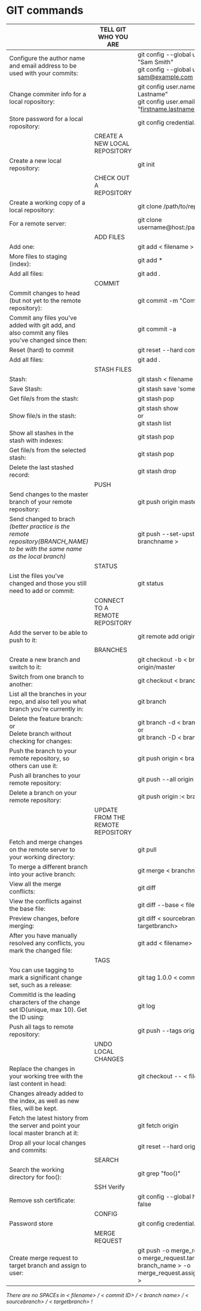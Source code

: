 
# GIT commands

|                                                                                                                              | TELL GIT WHO YOU ARE              |                                                                                                               |
| ---------------------------------------------------------------------------------------------------------------------------- | --------------------------------- | ------------------------------------------------------------------------------------------------------------- |
| Configure the author name and email address to be used with your commits:                                                    |                                   | git config --global user.name "Sam Smith"</br>git config --global user.email sam@example.com                  |
| Change commiter info for a local ropository:                                                                                 |                                   | git config user.name "Firstname Lastname"</br>git config user.email "firstname.lastname@bul-si.bg"            |
| Store password for a local ropository:                                                                                       |                                   | git config credential.helper store                                                                            |
|                                                                                                                              | CREATE A NEW LOCAL REPOSITORY     |                                                                                                               |
| Create a new local repository:                                                                                               |                                   | git init                                                                                                      |
|                                                                                                                              | CHECK OUT A REPOSITORY            |                                                                                                               |
| Create a working copy of a local repository:                                                                                 |                                   | git clone /path/to/repository                                                                                 |
| For a remote server:                                                                                                         |                                   | git clone username@host:/path/to/repository                                                                   |
|                                                                                                                              | ADD FILES                         |                                                                                                               |
| Add one:                                                                                                                     |                                   | git add < filename >                                                                                          |
| More files to staging (index):                                                                                               |                                   | git add *                                                                                                     |
| Add all files:                                                                                                               |                                   | git add .                                                                                                     |
|                                                                                                                              | COMMIT                            |                                                                                                               |
| Commit changes to head (but not yet to the remote repository):                                                               |                                   | git commit -m "Commit message"                                                                                |
| Commit any files you've added with git add, and also commit any files you've changed since then:                             |                                   | git commit -a                                                                                                 |
| Reset (hard) to commit                                                                                                       |                                   | git reset --hard commit-N                                                                                     |
| Add all files:                                                                                                               |                                   | git add .                                                                                                     |
|                                                                                                                              | STASH FILES                       |                                                                                                               |
| Stash:                                                                                                                       |                                   | git stash < filename >                                                                                        |
| Save Stash:                                                                                                                  |                                   | git stash save 'some_name'                                                                                    |
| Get file/s from the stash:                                                                                                   |                                   | git stash pop                                                                                                 |
| Show file/s in the stash:                                                                                                    |                                   | git stash show</br>or</br>git stash list                                                                      |
| Show all stashes in the stash with indexes:                                                                                  |                                   | git stash pop                                                                                                 |
| Get file/s from the selected stash:                                                                                          |                                   | git stash pop                                                                                                 |
| Delete the last stashed record:                                                                                              |                                   | git stash drop                                                                                                |
|                                                                                                                              | PUSH                              |                                                                                                               |
| Send changes to the master branch of your remote repository:                                                                 |                                   | git push origin master                                                                                        |
| Send changed to brach *(better practice is the remote repository(BRANCH_NAME) to be with the same name as the local branch)* |                                   | git push --set-upstream origin < branchname >                                                                 |
|                                                                                                                              | STATUS                            |                                                                                                               |
| List the files you've changed and those you still need to add or commit:                                                     |                                   | git status                                                                                                    |
|                                                                                                                              | CONNECT TO A REMOTE REPOSITORY    |                                                                                                               |
| Add the server to be able to push to it:                                                                                     |                                   | git remote add origin < server>                                                                               |
|                                                                                                                              | BRANCHES                          |                                                                                                               |
| Create a new branch and switch to it:                                                                                        |                                   | git checkout -b < branchname > origin/master                                                                  |
| Switch from one branch to another:                                                                                           |                                   | git checkout < branchname>                                                                                    |
| List all the branches in your repo, and also tell you what branch you're currently in:                                       |                                   | git branch                                                                                                    |
| Delete the feature branch:</br>or</br>Delete branch without checking for changes:                                            |                                   | git branch -d < branchname></br>or</br>git branch -D < branchname>                                            |
| Push the branch to your remote repository, so others can use it:                                                             |                                   | git push origin < branchname>                                                                                 |
| Push all branches to your remote repository:                                                                                 |                                   | git push --all origin                                                                                         |
| Delete a branch on your remote repository:                                                                                   |                                   | git push origin :< branchname>                                                                                |
|                                                                                                                              | UPDATE FROM THE REMOTE REPOSITORY |                                                                                                               |
| Fetch and merge changes on the remote server to your working directory:                                                      |                                   | git pull                                                                                                      |
| To merge a different branch into your active branch:                                                                         |                                   | git merge < branchname>                                                                                       |
| View all the merge conflicts:                                                                                                |                                   | git diff                                                                                                      |
| View the conflicts against the base file:                                                                                    |                                   | git diff --base < filename>                                                                                   |
| Preview changes, before merging:                                                                                             |                                   | git diff < sourcebranch> < targetbranch>                                                                      |
| After you have manually resolved any conflicts, you mark the changed file:                                                   |                                   | git add < filename>                                                                                           |
|                                                                                                                              | TAGS                              |                                                                                                               |
| You can use tagging to mark a significant change set, such as a release:                                                     |                                   | git tag 1.0.0 < commitID>                                                                                     |
| CommitId is the leading characters of the change set ID(unique, max 10). Get the ID using:                                   |                                   | git log                                                                                                       |
| Push all tags to remote repository:                                                                                          |                                   | git push --tags origin                                                                                        |
|                                                                                                                              | UNDO LOCAL CHANGES                |                                                                                                               |
| Replace the changes in your working tree with the last content in head:                                                      |                                   | git checkout -- < filename>                                                                                   |
| Changes already added to the index, as well as new files, will be kept.                                                      |                                   |                                                                                                               |
| Fetch the latest history from the server and point your local master branch at it:                                           |                                   | git fetch origin                                                                                              |
| Drop all your local changes and commits:                                                                                     |                                   | git reset --hard origin/master                                                                                |
|                                                                                                                              | SEARCH                            |                                                                                                               |
| Search the working directory for foo():                                                                                      |                                   | git grep "foo()"                                                                                              |
|                                                                                                                              | SSH Verify                        |                                                                                                               |
| Remove ssh certificate:                                                                                                      |                                   | git config --global http.sslVerify false                                                                      |
|                                                                                                                              | CONFIG                            |                                                                                                               |
| Password store                                                                                                               |                                   | git config credential.helper store                                                                            |
|                                                                                                                              | MERGE REQUEST                     |                                                                                                               |
| Create merge request to target branch and assign to user:                                                                    |                                   | git push -o merge_request.create -o merge_request.target=< branch_name > -o merge_request.assign=< username > |

*There are no SPACEs in < filename> / < commit ID> / < branch name> / < sourcebranch> / < targetbranch> !*
